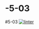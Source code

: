 # -5-03
#5-03
[![linter](https://github.com/peterrahme/-5-03/workflows/linter/badge.svg)](https://github.com/marketplace/actions/super-linter)
